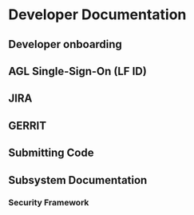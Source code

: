 # Developer Documentation

## Developer onboarding 

## AGL Single-Sign-On (LF ID)

## JIRA

## GERRIT

## Submitting Code

## Subsystem Documentation

### Security Framework
